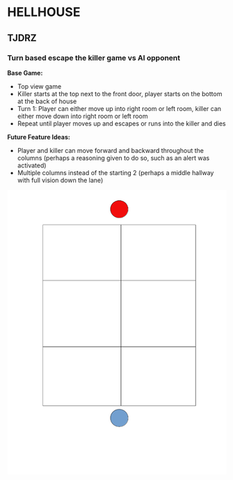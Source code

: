 # HELLHOUSE

## TJDRZ

### Turn based escape the killer game vs AI opponent

**Base Game:**

- Top view game
- Killer starts at the top next to the front door, player starts on the bottom at the back of house
- Turn 1: Player can either move up into right room or left room, killer can either move down into right room or left room
- Repeat until player moves up and escapes or runs into the killer and dies

**Future Feature Ideas:**

- Player and killer can move forward and backward throughout the columns (perhaps a reasoning given to do so, such as an alert was activated)
- Multiple columns instead of the starting 2 (perhaps a middle hallway with full vision down the lane)

![Game Layout Image](readme-image.png)